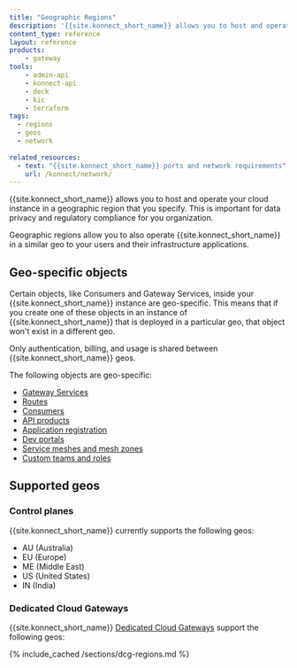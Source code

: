 ```yaml
---
title: "Geographic Regions"
description: '{{site.konnect_short_name}} allows you to host and operate your cloud instance in a geographic region that you specify. This is important for data privacy and regulatory compliance for you organization.'
content_type: reference
layout: reference
products:
    - gateway
tools:
    - admin-api
    - konnect-api
    - deck
    - kic
    - terraform
tags:
  - regions
  - geos
  - network
  
related_resources:
  - text: "{{site.konnect_short_name}} ports and network requirements"
    url: /konnect/network/
---
```


{{site.konnect_short_name}} allows you to host and operate your cloud instance in a geographic region that you specify. This is important for data privacy and regulatory compliance for you organization. 

Geographic regions allow you to also operate {{site.konnect_short_name}} in a similar geo to your users and their infrastructure applications. 
<!--- Do not publish yet: "This reduces network latency and minimizes the blast-radius in the event of cross-region connectivity failures." -->

## Geo-specific objects

Certain objects, like Consumers and Gateway Services, inside your {{site.konnect_short_name}} instance are geo-specific. This means that if you create one of these objects in an instance of {{site.konnect_short_name}} that is deployed in a particular geo, that object won't exist in a different geo.

Only authentication, billing, and usage is shared between {{site.konnect_short_name}} geos.

The following objects are geo-specific:

* [Gateway Services](/gateway/entities/service/)
* [Routes](/gateway/entities/route/)
* [Consumers](/gateway/entities/consumer/)
* [API products](/konnect/api-products/)
* [Application registration](/konnect/dev-portal/app-reg/)
* [Dev portals](/konnect/dev-portal/)
* [Service meshes and mesh zones](/konnect/mesh-manager/)
* [Custom teams and roles](/konnect/teams-and-roles/)

## Supported geos 

### Control planes

{{site.konnect_short_name}} currently supports the following geos:

* AU (Australia)
* EU (Europe)
* ME (Middle East)
* US (United States)
* IN (India)


### Dedicated Cloud Gateways

{{site.konnect_short_name}} [Dedicated Cloud Gateways](/konnect/dedicated-cloud-gateways/) support the following geos:

{% include_cached /sections/dcg-regions.md %}